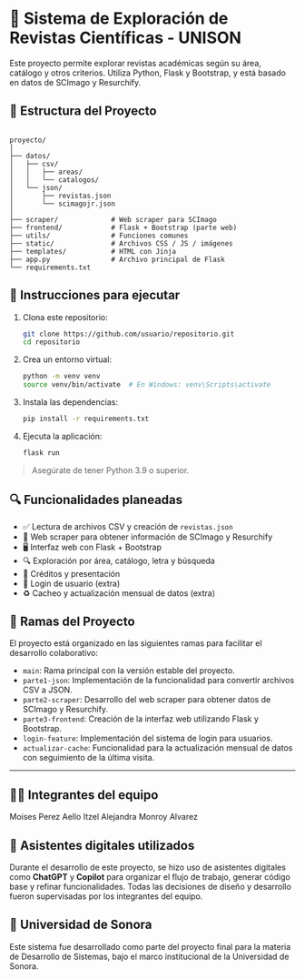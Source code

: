 # 🧠 Sistema de Exploración de Revistas Científicas - UNISON

Este proyecto permite explorar revistas académicas según su área, catálogo y otros criterios. Utiliza Python, Flask y Bootstrap, y está basado en datos de SCImago y Resurchify.

## 📁 Estructura del Proyecto

```

proyecto/
│
├── datos/
│   ├── csv/
│   │   ├── areas/
│   │   └── catalogos/
│   └── json/
│       ├── revistas.json
│       └── scimagojr.json
│
├── scraper/             # Web scraper para SCImago
├── frontend/            # Flask + Bootstrap (parte web)
├── utils/               # Funciones comunes
├── static/              # Archivos CSS / JS / imágenes
├── templates/           # HTML con Jinja
├── app.py               # Archivo principal de Flask
└── requirements.txt

````

## 🚀 Instrucciones para ejecutar

1. Clona este repositorio:
   ```bash
   git clone https://github.com/usuario/repositorio.git
   cd repositorio


2. Crea un entorno virtual:

   ```bash
   python -m venv venv
   source venv/bin/activate  # En Windows: venv\Scripts\activate
   ```

3. Instala las dependencias:

   ```bash
   pip install -r requirements.txt
   ```

4. Ejecuta la aplicación:

   ```bash
   flask run
   ```

> Asegúrate de tener Python 3.9 o superior.

## 🔍 Funcionalidades planeadas

* ✅ Lectura de archivos CSV y creación de `revistas.json`
* 🔄 Web scraper para obtener información de SCImago y Resurchify
* 🖥️ Interfaz web con Flask + Bootstrap
* 🔍 Exploración por área, catálogo, letra y búsqueda
* 🧾 Créditos y presentación
* 🔐 Login de usuario (extra)
* ♻️ Cacheo y actualización mensual de datos (extra)

## 🌿 Ramas del Proyecto

El proyecto está organizado en las siguientes ramas para facilitar el desarrollo colaborativo:

* `main`: Rama principal con la versión estable del proyecto.
* `parte1-json`: Implementación de la funcionalidad para convertir archivos CSV a JSON.
* `parte2-scraper`: Desarrollo del web scraper para obtener datos de SCImago y Resurchify.
* `parte3-frontend`: Creación de la interfaz web utilizando Flask y Bootstrap.
* `login-feature`: Implementación del sistema de login para usuarios.
* `actualizar-cache`: Funcionalidad para la actualización mensual de datos con seguimiento de la última visita.

---

## 👨‍💻 Integrantes del equipo

Moises Perez Aello
Itzel Alejandra Monroy Alvarez

## 🤖 Asistentes digitales utilizados

Durante el desarrollo de este proyecto, se hizo uso de asistentes digitales como **ChatGPT** y **Copilot** para organizar el flujo de trabajo, generar código base y refinar funcionalidades. Todas las decisiones de diseño y desarrollo fueron supervisadas por los integrantes del equipo.

## 🏫 Universidad de Sonora

Este sistema fue desarrollado como parte del proyecto final para la materia de Desarrollo de Sistemas, bajo el marco institucional de la Universidad de Sonora.


